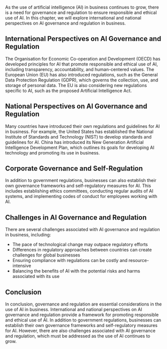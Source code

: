 

As the use of artificial intelligence (AI) in business continues to grow, there is a need for governance and regulation to ensure responsible and ethical use of AI. In this chapter, we will explore international and national perspectives on AI governance and regulation in business.

International Perspectives on AI Governance and Regulation
----------------------------------------------------------

The Organisation for Economic Co-operation and Development (OECD) has developed principles for AI that promote responsible and ethical use of AI, including transparency, accountability, and human-centered values. The European Union (EU) has also introduced regulations, such as the General Data Protection Regulation (GDPR), which governs the collection, use, and storage of personal data. The EU is also considering new regulations specific to AI, such as the proposed Artificial Intelligence Act.

National Perspectives on AI Governance and Regulation
-----------------------------------------------------

Many countries have introduced their own regulations and guidelines for AI in business. For example, the United States has established the National Institute of Standards and Technology (NIST) to develop standards and guidelines for AI. China has introduced its New Generation Artificial Intelligence Development Plan, which outlines its goals for developing AI technology and promoting its use in business.

Corporate Governance and Self-Regulation
----------------------------------------

In addition to government regulations, businesses can also establish their own governance frameworks and self-regulatory measures for AI. This includes establishing ethics committees, conducting regular audits of AI systems, and implementing codes of conduct for employees working with AI.

Challenges in AI Governance and Regulation
------------------------------------------

There are several challenges associated with AI governance and regulation in business, including:

* The pace of technological change may outpace regulatory efforts
* Differences in regulatory approaches between countries can create challenges for global businesses
* Ensuring compliance with regulations can be costly and resource-intensive
* Balancing the benefits of AI with the potential risks and harms associated with its use

Conclusion
----------

In conclusion, governance and regulation are essential considerations in the use of AI in business. International and national perspectives on AI governance and regulation provide a framework for promoting responsible and ethical use of AI. In addition to government regulations, businesses can establish their own governance frameworks and self-regulatory measures for AI. However, there are also challenges associated with AI governance and regulation, which must be addressed as the use of AI continues to grow.


